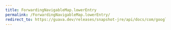 ```yaml
---
title: ForwardingNavigableMap.lowerEntry
permalink: /ForwardingNavigableMap.lowerEntry/
redirect_to: https://guava.dev/releases/snapshot-jre/api/docs/com/google/common/collect/ForwardingNavigableMap.html#lowerEntry-K-
---
```

